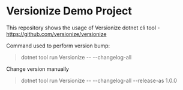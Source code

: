 # Versionize Demo Project

This repository shows the usage of Versionize dotnet cli tool - https://github.com/versionize/versionize

Command used to perform version bump:

> dotnet tool run Versionize -- --changelog-all

Change version manually

> dotnet tool run Versionize -- --changelog-all --release-as 1.0.0